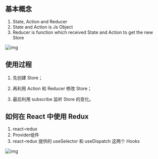 ## 基本概念
1. State, Action and Reducer
2. State and Action is Js Object
3. Reducer is function which received State and Action to get the new Store

![img](https://static001.geekbang.org/resource/image/91/2c/9193e33b6d1715b845e1ed01cc348d2c.png?wh=932*354)

## 使用过程

1. 先创建 Store；

2. 再利用 Action 和 Reducer 修改 Store；

3. 最后利用 subscribe 监听 Store 的变化。



## 如何在 React 中使用 Redux

1. react-redux
2. Provider组件
3. react-redux 提供的 useSelector 和 useDispatch 这两个 Hooks



![img](https://static001.geekbang.org/resource/image/b6/e0/b6991fd03d27ee987b1cd29ae16552e0.png?wh=752*412)

